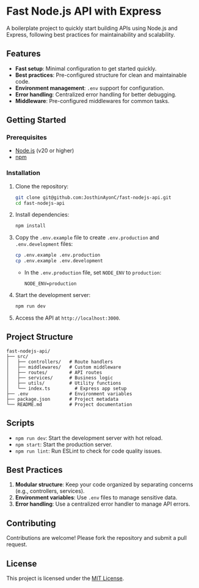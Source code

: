 # Fast Node.js API with Express

A boilerplate project to quickly start building APIs using Node.js and Express, following best practices for maintainability and scalability.

## Features

- **Fast setup**: Minimal configuration to get started quickly.
- **Best practices**: Pre-configured structure for clean and maintainable code.
- **Environment management**: `.env` support for configuration.
- **Error handling**: Centralized error handling for better debugging.
- **Middleware**: Pre-configured middlewares for common tasks.

## Getting Started

### Prerequisites

- [Node.js](https://nodejs.org/) (v20 or higher)
- [npm](https://www.npmjs.com/)

### Installation

1. Clone the repository:
    ```bash
    git clone git@github.com:JosthinAyonC/fast-nodejs-api.git
    cd fast-nodejs-api
    ```

2. Install dependencies:
    ```bash
    npm install
    ```

3. Copy the `.env.example` file to create `.env.production` and `.env.development` files:
    ```bash
    cp .env.example .env.production
    cp .env.example .env.development
    ```

   - In the `.env.production` file, set `NODE_ENV` to `production`:
     ```env
     NODE_ENV=production
     ```

4. Start the development server:
    ```bash
    npm run dev
    ```

5. Access the API at `http://localhost:3000`.

## Project Structure

```
fast-nodejs-api/
├── src/
│   ├── controllers/   # Route handlers
│   ├── middlewares/   # Custom middleware
│   ├── routes/        # API routes
│   ├── services/      # Business logic
│   ├── utils/         # Utility functions
│   └── index.ts         # Express app setup
├── .env               # Environment variables
├── package.json       # Project metadata
└── README.md          # Project documentation
```

## Scripts

- `npm run dev`: Start the development server with hot reload.
- `npm start`: Start the production server.
- `npm run lint`: Run ESLint to check for code quality issues.

## Best Practices

1. **Modular structure**: Keep your code organized by separating concerns (e.g., controllers, services).
2. **Environment variables**: Use `.env` files to manage sensitive data.
3. **Error handling**: Use a centralized error handler to manage API errors.

## Contributing

Contributions are welcome! Please fork the repository and submit a pull request.

## License

This project is licensed under the [MIT License](LICENSE).